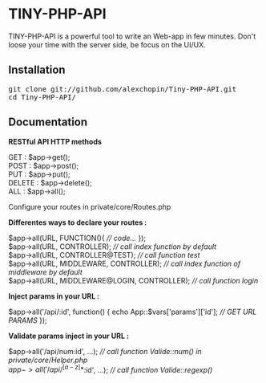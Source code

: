 TINY-PHP-API
==========

TINY-PHP-API is a powerful tool to write an Web-app in few minutes. 
Don't loose your time with the server side, be focus on the UI/UX.

Installation
------------

<pre>
git clone git://github.com/alexchopin/Tiny-PHP-API.git
cd Tiny-PHP-API/
</pre>

Documentation
-------------

**RESTful API HTTP methods**

GET : $app->get();<br>
POST : $app->post();<br>
PUT : $app->put();<br>
DELETE : $app->delete();<br>
ALL : $app->all();<br>

Configure your routes in private/core/Routes.php

**Differentes ways to declare your routes :**

$app->all(URL, FUNCTION(){ *// code...* });<br>
$app->all(URL, CONTROLLER); *// call index function by default*<br>
$app->all(URL, CONTROLLER@TEST); *// call function test*<br>
$app->all(URL, MIDDLEWARE, CONTROLLER); *// call index function of middleware by default*<br>
$app->all(URL, MIDDLEWARE@LOGIN, CONTROLLER); *// call function login*<br>

**Inject params in your URL :**

$app->all('/api/:id', function() {
  echo App::$vars['params']['id']; *// GET URL PARAMS*
});

**Validate params inject in your URL :**

$app->all('/api/num:id', ...); *// call function Valide::num() in private/core/Helper.php*<br>
$app->all('/api/^[a-z]*$:id', ...); *// call function Valide::regexp()*<br>
